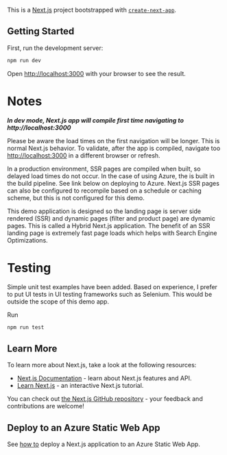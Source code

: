 This is a [Next.js](https://nextjs.org/) project bootstrapped with [`create-next-app`](https://github.com/vercel/next.js/tree/canary/packages/create-next-app).

## Getting Started

First, run the development server:

```bash
npm run dev
```

Open [http://localhost:3000](http://localhost:3000) with your browser to see the result.

# Notes

**_In dev mode, Next.js app will compile first time navigating to http://localhost:3000_**

Please be aware the load times on the first navigation will be longer. This is normal Next.js behavior. To validate, after the app is compiled, navigate too [http://localhost:3000](http://localhost:3000) in a different browser or refresh.

In a production environment, SSR pages are compiled when built, so delayed load times do not occur. In the case of using Azure, the is built in the build pipeline. See link below on deploying to Azure. Next.js SSR pages can also be configured to recompile based on a schedule or caching scheme, but this is not configured for this demo.

This demo application is designed so the landing page is server side rendered (SSR) and dynamic pages (filter and product page) are dynamic pages. This is called a Hybrid Next.js application. The benefit of an SSR landing page is extremely fast page loads which helps with Search Engine Optimizations.

# Testing

Simple unit test examples have been added. Based on experience, I prefer to put UI tests in UI testing frameworks such as Selenium. This would be outside the scope of this demo app.

Run

```bash
npm run test
```

## Learn More

To learn more about Next.js, take a look at the following resources:

- [Next.js Documentation](https://nextjs.org/docs) - learn about Next.js features and API.
- [Learn Next.js](https://nextjs.org/learn) - an interactive Next.js tutorial.

You can check out [the Next.js GitHub repository](https://github.com/vercel/next.js/) - your feedback and contributions are welcome!

## Deploy to an Azure Static Web App

See [how to](https://learn.microsoft.com/en-us/azure/static-web-apps/deploy-nextjs-hybrid) deploy a Next.js application to an Azure Static Web App.
